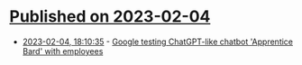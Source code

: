 # [Published on 2023-02-04](index.md)

* [2023-02-04, 18:10:35](https://news.ycombinator.com/item?id=34656591) - [Google testing ChatGPT-like chatbot 'Apprentice Bard' with employees](https://www.cnbc.com/2023/01/31/google-testing-chatgpt-like-chatbot-apprentice-bard-with-employees.html)
